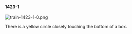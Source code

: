 #### 1423-1
![train-1423-1-0.png](https://github.com/lil-lab/nlvr/raw/master/nlvr/train/images/8/train-1423-1-0.png "train-1423-1-0.png")

There is a yellow circle closely touching the bottom of a box.